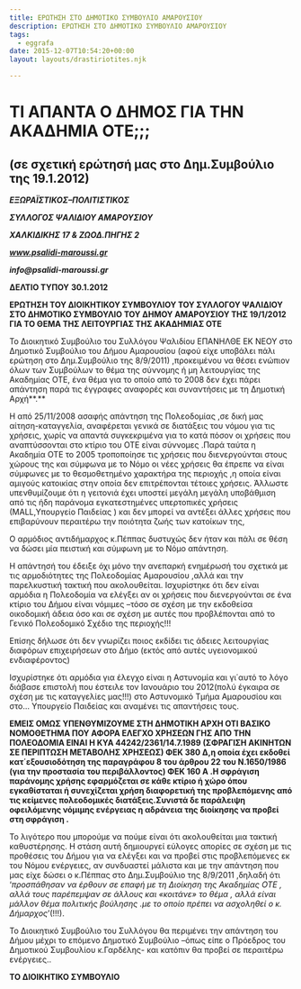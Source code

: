 ```yaml
---
title: ΕΡΩΤΗΣΗ ΣΤΟ ΔΗΜΟΤΙΚΟ ΣΥΜΒΟΥΛΙΟ ΑΜΑΡΟΥΣΙΟΥ
description: ΕΡΩΤΗΣΗ ΣΤΟ ΔΗΜΟΤΙΚΟ ΣΥΜΒΟΥΛΙΟ ΑΜΑΡΟΥΣΙΟΥ
tags:
  - eggrafa
date: 2015-12-07T10:54:20+00:00
layout: layouts/drastiriotites.njk

---
```


# ΤΙ ΑΠΑΝΤΑ Ο ΔΗΜΟΣ ΓΙΑ ΤΗΝ AKAΔΗΜΙΑ ΟΤΕ;;;

## (σε σχετική ερώτησή μας στο Δημ.Συμβούλιο της 19.1.2012)

<!-- excerpt -->

**_ΕΞΩΡΑΪΣΤΙΚΟΣ–ΠΟΛΙΤΙΣΤΙΚΟΣ_**

**_ΣΥΛΛΟΓΟΣ ΨΑΛΙΔΙΟΥ ΑΜΑΡΟΥΣΙΟΥ_**

**_ΧΑΛΚΙΔΙΚΗΣ 17 &amp; ΖΩΟΔ.ΠΗΓΗΣ 2_**

**_www.psalidi-maroussi.gr_**

**_info@psalidi-maroussi.gr_**

**ΔΕΛΤΙΟ ΤΥΠΟΥ** **30.1.2012**

**ΕΡΩΤΗΣΗ ΤΟΥ ΔΙΟΙΚΗΤΙΚΟΥ ΣΥΜΒΟΥΛΙΟΥ ΤΟΥ ΣΥΛΛΟΓΟΥ ΨΑΛΙΔΙΟΥ ΣΤΟ ΔΗΜΟΤΙΚΟ ΣΥΜΒΟΥΛΙΟ ΤΟΥ ΔΗΜΟΥ ΑΜΑΡΟΥΣΙΟΥ ΤΗΣ 19/1/2012 ΓΙΑ ΤΟ ΘΕΜΑ ΤΗΣ ΛΕΙΤΟΥΡΓΙΑΣ ΤΗΣ AKAΔΗΜΙΑΣ ΟΤΕ**

Το Διοικητικό Συμβούλιο του Συλλόγου Ψαλιδίου ΕΠΑΝΗΛΘΕ ΕΚ ΝΕΟΥ στο Δημοτικό Συμβούλιο του Δήμου Αμαρουσίου (αφού είχε υποβάλει πάλι ερώτηση στο Δημ.Συμβούλιο της 8/9/2011) ,προκειμένου να θέσει ενώπιον όλων των Συμβούλων το θέμα της σύννομης ή μη λειτουργίας της Ακαδημίας ΟΤΕ, ένα θέμα για το οποίο από το 2008 δεν έχει πάρει απάντηση παρά τις έγγραφες αναφορές και συναντήσεις με τη Δημοτική Αρχή**.**

Η από 25/11/2008 ασαφής απάντηση της Πολεοδομίας ,σε δική μας αίτηση-καταγγελία, αναφέρεται γενικά σε διατάξεις του νόμου για τις χρήσεις, χωρίς να απαντά συγκεκριμένα για το κατά πόσον οι χρήσεις που αναπτύσσονται στο κτίριο του ΟΤΕ είναι σύννομες .Παρά ταύτα η Ακαδημία ΟΤΕ το 2005 τροποποίησε τις χρήσεις που διενεργούνται στους χώρους της και σύμφωνα με το Νόμο οι νέες χρήσεις θα έπρεπε να είναι σύμφωνες με το θεσμοθετημένο χαρακτήρα της περιοχής ,η οποία είναι αμιγούς κατοικίας στην οποία δεν επιτρέπονται τέτοιες χρήσεις. Άλλωστε υπενθυμίζουμε ότι η γειτονιά έχει υποστεί μεγάλη μεγάλη υποβάθμιση από τις ήδη παράνομα εγκατεστημένες υπερτοπικές χρήσεις (ΜALL,Yπουργείο Παιδείας ) και δεν μπορεί να αντέξει άλλες χρήσεις που επιβαρύνουν περαιτέρω την ποιότητα ζωής των κατοίκων της,

Ο αρμόδιος αντιδήμαρχος κ.Πέππας δυστυχώς δεν ήταν και πάλι σε θέση να δώσει μία πειστική και σύμφωνη με το Νόμο απάντηση.

Η απάντησή του έδειξε όχι μόνο την ανεπαρκή ενημέρωσή του σχετικά με τις αρμοδιότητες της Πολεοδομίας Αμαρουσίου ,αλλά και την παρελκυστική τακτική που ακολουθείται. Ισχυρίστηκε ότι δεν είναι αρμόδια η Πολεοδομία να ελέγξει αν οι χρήσεις που διενεργούνται σε ένα κτίριο του Δήμου είναι νόμιμες –τόσο σε σχέση με την εκδοθείσα οικοδομική άδεια όσο και σε σχέση με αυτές που προβλέπονται από το Γενικό Πολεοδομικό Σχέδιο της περιοχής!!!

Επίσης δήλωσε ότι δεν γνωρίζει ποιος εκδίδει τις άδειες λειτουργίας διαφόρων επιχειρήσεων στο Δήμο (εκτός από αυτές υγειονομικού ενδιαφέροντος)

Ισχυρίστηκε ότι αρμόδια για έλεγχο είναι η Αστυνομία και γι΄αυτό το λόγο διάβασε επιστολή που έστειλε τον Ιανουάριο του 2012(πολύ έγκαιρα σε σχέση με τις καταγγελίες μας!!!) στο Αστυνομικό Τμήμα Αμαρουσίου και στο… Υπουργείο Παιδείας και αναμένει τις απαντήσεις τους.

**EMEIΣ ΟΜΩΣ ΥΠΕΝΘΥΜΙΖΟΥΜΕ ΣΤΗ ΔΗΜΟΤΙΚΗ ΑΡΧΗ ΟΤΙ ΒΑΣΙΚΟ ΝΟΜΟΘΕΤΗΜΑ ΠΟΥ ΑΦΟΡΑ ΕΛΕΓΧΟ ΧΡΗΣΕΩΝ ΓΗΣ ΑΠΟ ΤΗΝ ΠΟΛΕΟΔΟΜΙΑ ΕΙΝΑΙ Η ΚΥΑ 44242/2361/14.7.1989 (ΣΦΡΑΓΙΣΗ ΑΚΙΝΗΤΩΝ ΣΕ ΠΕΡΙΠΤΩΣΗ ΜΕΤΑΒΟΛΗΣ ΧΡΗΣΕΩΣ) ΦΕΚ 380 Δ,η οποία έχει εκδοθεί κατ΄εξουσιοδότηση της παραγράφου 8 του άρθρου 22 του Ν.1650/1986 (για την προστασία του περιβάλλοντος) ΦΕΚ 160 Α .Η σφράγιση παράνομης χρήσης εφαρμόζεται σε κάθε κτίριο ή χώρο όπου εγκαθίσταται ή συνεχίζεται χρήση διαφορετική της προβλεπόμενης από τις κείμενες πολεοδομικές διατάξεις.Συνιστά δε παράλειψη οφειλόμενης νόμιμης ενέργειας η αδράνεια της διοίκησης να προβεί στη σφράγιση .**

Το λιγότερο που μπορούμε να πούμε είναι ότι ακολουθείται μια τακτική καθυστέρησης. Η στάση αυτή δημιουργεί εύλογες απορίες σε σχέση με τις προθέσεις του Δήμου για να ελέγξει και να προβεί στις προβλεπόμενες εκ του Νόμου ενέργειες, αν συνδυαστεί μάλιστα και με την απάντηση που μας είχε δώσει ο κ.Πέππας στο Δημ.Συμβούλιο της 8/9/2011 ,δηλαδή ότι ‘_προσπάθησαν να έρθουν σε επαφή με τη Διοίκηση της Ακαδημίας ΟΤΕ , αλλά τους παρέπεμψαν σε άλλους και «κοιτάνε» το θέμα , αλλά είναι μάλλον θέμα πολιτικής βούλησης .με το οποίο πρέπει να ασχοληθεί ο κ. Δήμαρχος_’(!!!).

Το Διοικητικό Συμβούλιο του Συλλόγου θα περιμένει την απάντηση του Δήμου μέχρι το επόμενο Δημοτικό Συμβούλιο –όπως είπε ο Πρόεδρος του Δημοτικού Συμβουλίου κ.Γαρδέλης- και κατόπιν θα προβεί σε περαιτέρω ενέργειες..

**ΤΟ ΔΙΟΙΚΗΤΙΚΟ ΣΥΜΒΟΥΛΙΟ**
